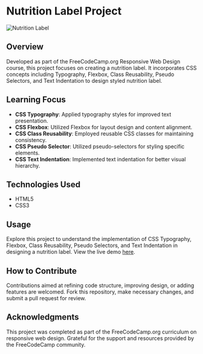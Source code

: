 # Nutrition Label Project

![Nutrition Label](https://github.com/Salf1-Sabit/Nutrition-Label/assets/70028517/663ef871-5faa-4123-a682-6ade262ad829)

## Overview
Developed as part of the FreeCodeCamp.org Responsive Web Design course, this project focuses on creating a nutrition label. It incorporates CSS concepts including Typography, Flexbox, Class Reusability, Pseudo Selectors, and Text Indentation to design styled nutrition label.

## Learning Focus
- **CSS Typography**: Applied typography styles for improved text presentation.
- **CSS Flexbox**: Utilized Flexbox for layout design and content alignment.
- **CSS Class Reusability**: Employed reusable CSS classes for maintaining consistency.
- **CSS Pseudo Selector**: Utilized pseudo-selectors for styling specific elements.
- **CSS Text Indentation**: Implemented text indentation for better visual hierarchy.

## Technologies Used
- HTML5
- CSS3

## Usage
Explore this project to understand the implementation of CSS Typography, Flexbox, Class Reusability, Pseudo Selectors, and Text Indentation in designing a nutrition label. View the live demo [here](https://nutrition-label-99.netlify.app/).

## How to Contribute
Contributions aimed at refining code structure, improving design, or adding features are welcomed. Fork this repository, make necessary changes, and submit a pull request for review.

## Acknowledgments
This project was completed as part of the FreeCodeCamp.org curriculum on responsive web design. Grateful for the support and resources provided by the FreeCodeCamp community.
